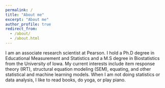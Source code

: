 ```yaml
---
permalink: /
title: "About me"
excerpt: "About me"
author_profile: true
redirect_from: 
  - /about/
  - /about.html
---
```


I am an associate research scientist at Pearson. I hold a Ph.D degree in Educational Measurement and Statistics and a M.S degree in Biostatistics from the University of Iowa. My current interests include item response theory (IRT), structural equation modeling (SEM), equating, and other statistical and machine learning models. When I am not doing statistics or data analysis, I like to read books, do yoga, or play piano. 


 
